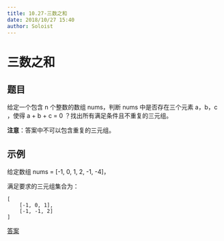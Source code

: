 ```yaml
---
title: 10.27-三数之和
date: 2018/10/27 15:40
author: Soloist
---
```

    
# 三数之和

## 题目

给定一个包含 n 个整数的数组 nums，判断 nums 中是否存在三个元素 a，b，c ，使得 a + b + c = 0 ？找出所有满足条件且不重复的三元组。

**注意**：答案中不可以包含重复的三元组。

## 示例

给定数组 nums = [-1, 0, 1, 2, -1, -4]，

满足要求的三元组集合为：
    
    [
        [-1, 0, 1],
        [-1, -1, 2]
    ]

[答案](https://github.com/aSoloist/java-algorithm/blob/master/code/2018/10/27/Main.java)